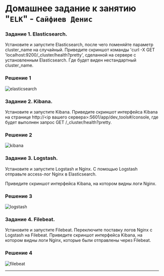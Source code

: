 # Домашнее задание к занятию "`ELK`" - `Сайфиев Денис`


### Задание 1. Elasticsearch.

Установите и запустите Elasticsearch, после чего поменяйте параметр cluster_name на случайный.
Приведите скриншот команды 'curl -X GET 'localhost:9200/_cluster/health?pretty', сделанной на сервере с установленным Elasticsearch. Где будет виден нестандартный cluster_name.


### Решение 1

![elasticsearch](https://github.com/DenioSa/KRM/blob/2a280c137312ea804cc337b43250d854f5d2e51c/img/elasticsearch.bmp)

### Задание 2. Kibana.

Установите и запустите Kibana.
Приведите скриншот интерфейса Kibana на странице http://<ip вашего сервера>:5601/app/dev_tools#/console, где будет выполнен запрос GET /_cluster/health?pretty.

### Решение 2

![kibana](https://github.com/DenioSa/KRM/blob/2a280c137312ea804cc337b43250d854f5d2e51c/img/Kibana.bmp)


### Задание 3. Logstash.

Установите и запустите Logstash и Nginx. С помощью Logstash отправьте access-лог Nginx в Elasticsearch.

Приведите скриншот интерфейса Kibana, на котором видны логи Nginx.

### Решение 3

![logstash](https://github.com/DenioSa/KRM/blob/2a280c137312ea804cc337b43250d854f5d2e51c/img/Logstash.bmp)


### Задание 4. Filebeat.

Установите и запустите Filebeat. Переключите поставку логов Nginx с Logstash на Filebeat.
Приведите скриншот интерфейса Kibana, на котором видны логи Nginx, которые были отправлены через Filebeat.


### Решение 4

![filebeat](https://github.com/DenioSa/KRM/blob/2a280c137312ea804cc337b43250d854f5d2e51c/img/filebeat.bmp)

---


